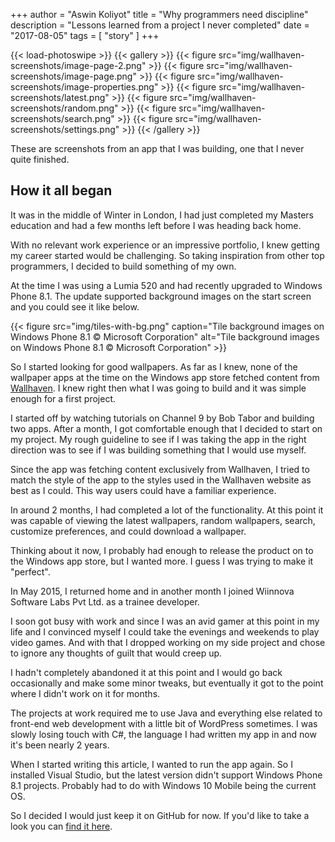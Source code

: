 +++
author = "Aswin Koliyot"
title = "Why programmers need discipline"
description = "Lessons learned from a project I never completed"
date = "2017-08-05"
tags = [
	"story"
]
+++

{{< load-photoswipe >}}
{{< gallery >}}
	{{< figure src="img/wallhaven-screenshots/image-page-2.png" >}}
	{{< figure src="img/wallhaven-screenshots/image-page.png" >}}
	{{< figure src="img/wallhaven-screenshots/image-properties.png" >}}
	{{< figure src="img/wallhaven-screenshots/latest.png" >}}
	{{< figure src="img/wallhaven-screenshots/random.png" >}}
	{{< figure src="img/wallhaven-screenshots/search.png" >}}
	{{< figure src="img/wallhaven-screenshots/settings.png" >}}
{{< /gallery >}}

These are screenshots from an app that I was building, one that I never quite finished.

## How it all began
It was in the middle of Winter in London, I had just completed my Masters education and had a few months left before I was heading back home. 

With no relevant work experience or an impressive portfolio, I knew getting my career started would be challenging. So taking inspiration from other top programmers, I decided to build something of my own. 

At the time I was using a Lumia 520 and had recently upgraded to Windows Phone 8.1. The update supported background images on the start screen and you could see it like below. 

{{< figure src="img/tiles-with-bg.png" caption="Tile background images on Windows Phone 8.1 © Microsoft Corporation" alt="Tile background images on Windows Phone 8.1 © Microsoft Corporation" >}}


So I started looking for good wallpapers. As far as I knew, none of the wallpaper apps at the time on the Windows app store fetched content from [Wallhaven](http://wallhaven.cc/). I knew right then what I was going to build and it was simple enough for a first project. 

I started off by watching tutorials on Channel 9 by Bob Tabor and building two apps. After a month, I got comfortable enough that I decided to start on my project. My rough guideline to see if I was taking the app in the right direction was to see if I was building something that I would use myself. 

Since the app was fetching content exclusively from Wallhaven, I tried to match the style of the app to the styles used in the Wallhaven website as best as I could. This way users could have a familiar experience.

In around 2 months, I had completed a lot of the functionality. At this point it was capable of viewing the latest wallpapers, random wallpapers, search, customize preferences, and could download a wallpaper.

Thinking about it now, I probably had enough to release the product on to the Windows app store, but I wanted more. I guess I was trying to make it "perfect". 

In May 2015, I returned home and in another month I joined Wiinnova Software Labs Pvt Ltd. as a trainee developer.

I soon got busy with work and since I was an avid gamer at this point in my life and I convinced myself I could take the evenings and weekends to play video games. And with that I dropped working on my side project and chose to ignore any thoughts of guilt that would creep up.

I hadn't completely abandoned it at this point and I would go back occasionally and make some minor tweaks, but eventually it got to the point where I didn't work on it for months.

The projects at work required me to use Java and everything else related to front-end web development with a little bit of WordPress sometimes. I was slowly losing touch with C#, the language I had written my app in and now it's been nearly 2 years. 

When I started writing this article, I wanted to run the app again. So I installed Visual Studio, but the latest version didn't support Windows Phone 8.1 projects. Probably had to do with Windows 10 Mobile being the current OS. 

So I decided I would just keep it on GitHub for now. If you'd like to take a look you can [find it here](https://github.com/akoliyot/wallhaven). 

